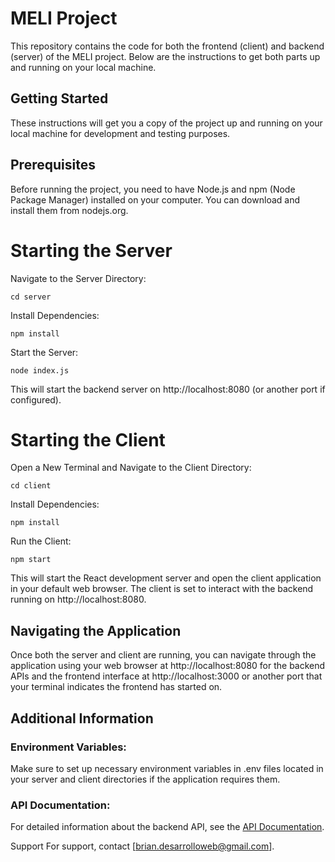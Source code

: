 # MELI Project

This repository contains the code for both the frontend (client) and backend (server) of the MELI project. Below are the instructions to get both parts up and running on your local machine.

## Getting Started

These instructions will get you a copy of the project up and running on your local machine for development and testing purposes.

## Prerequisites

Before running the project, you need to have Node.js and npm (Node Package Manager) installed on your computer. You can download and install them from nodejs.org.

# Starting the Server

Navigate to the Server Directory:

`cd server`

Install Dependencies:

`npm install`

Start the Server:

`node index.js`

This will start the backend server on http://localhost:8080 (or another port if configured).

# Starting the Client

Open a New Terminal and Navigate to the Client Directory:

`cd client`

Install Dependencies:

`npm install`

Run the Client:

`npm start`

This will start the React development server and open the client application in your default web browser. The client is set to interact with the backend running on http://localhost:8080.

## Navigating the Application

Once both the server and client are running, you can navigate through the application using your web browser at http://localhost:8080 for the backend APIs and the frontend interface at http://localhost:3000 or another port that your terminal indicates the frontend has started on.

## Additional Information

### Environment Variables:

Make sure to set up necessary environment variables in .env files located in your server and client directories if the application requires them.

### API Documentation:

For detailed information about the backend API, see the [API Documentation](server/readme.md).

Support
For support, contact [brian.desarrolloweb@gmail.com].
